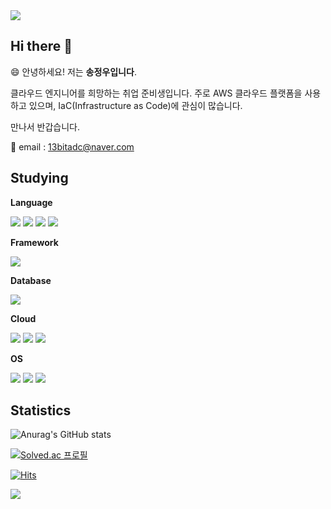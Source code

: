 <img src="https://capsule-render.vercel.app/api?type=waving&color=61DBF0&height=150&section=header" />

## Hi there 👋

😄 안녕하세요! 저는 <b>송정우입니다</b>.

클라우드 엔지니어를 희망하는 취업 준비생입니다. 주로 AWS 클라우드 플랫폼을 사용하고 있으며, IaC(Infrastructure as Code)에 관심이 많습니다.

만나서 반갑습니다.

📧 email : 13bitadc@naver.com

## Studying

**Language**

<div>
  <img src="https://img.shields.io/badge/C-00599C?style=for-the-badge&logo=C&logoColor=white" /> 
  <img src="https://img.shields.io/badge/C%2B%2B-00599C?style=for-the-badge&logo=c%2B%2B&logoColor=white" /> 
  <img src="https://img.shields.io/badge/Java-ED8B00?style=for-the-badge&logo=openjdk&logoColor=white" /> 
  <img src="https://img.shields.io/badge/Python-3776AB?style=for-the-badge&logo=python&logoColor=white" />
</div>

**Framework**

<div>
  <img src="https://img.shields.io/badge/Spring-6DB33F?style=for-the-badge&logo=spring&logoColor=white" />
</div>

**Database**

<div>
  <img src="https://img.shields.io/badge/MySQL-005C84?style=for-the-badge&logo=mysql&logoColor=white" />
</div>

**Cloud**

<div>
  <img src="https://img.shields.io/badge/Amazon_AWS-FF9900?style=for-the-badge&logo=Amazon&logoColor=white" /> 
  <img src="https://img.shields.io/badge/terraform-%235835CC.svg?style=for-the-badge&logo=terraform&logoColor=white" /> 
  <img src="https://img.shields.io/badge/docker-%230db7ed.svg?style=for-the-badge&logo=docker&logoColor=white" />
</div>

**OS**

<div>
  <img src ="https://img.shields.io/badge/Windows-0078D6?style=for-the-badge&logo=windows&logoColor=white" /> 
  <img src="https://img.shields.io/badge/mac%20os-000000?style=for-the-badge&logo=apple&logoColor=white" /> 
  <img src="https://img.shields.io/badge/Linux-FCC624?style=for-the-badge&logo=linux&logoColor=black" />
</div>

## Statistics

![Anurag's GitHub stats](https://github-readme-stats.vercel.app/api?username=13byte&show_icons=true&theme=tokyonight) 

[![Solved.ac 프로필](http://mazassumnida.wtf/api/v2/generate_badge?boj=13bitadc)](https://solved.ac/13bitadc)

[![Hits](https://hits.seeyoufarm.com/api/count/incr/badge.svg?url=https%3A%2F%2Fgithub.com%2F13byte&count_bg=%2379C83D&title_bg=%23555555&icon=&icon_color=%23E7E7E7&title=hits&edge_flat=false)](https://hits.seeyoufarm.com)

<img src="https://capsule-render.vercel.app/api?type=waving&color=61DBF0&height=150&section=footer" />
